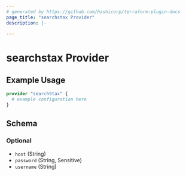 ```yaml
---
# generated by https://github.com/hashicorp/terraform-plugin-docs
page_title: "searchstax Provider"
description: |-
  
---
```


# searchstax Provider



## Example Usage

```terraform
provider "searchStax" {
  # example configuration here
}
```

<!-- schema generated by tfplugindocs -->
## Schema

### Optional

- `host` (String)
- `password` (String, Sensitive)
- `username` (String)
